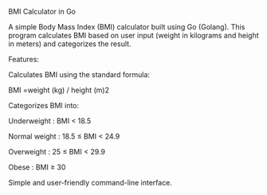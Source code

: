 BMI Calculator in Go

A simple Body Mass Index (BMI) calculator built using Go (Golang). This program calculates BMI based on user input (weight in kilograms and height in meters) and categorizes the result.

Features:

Calculates BMI using the standard formula:

BMI  =weight (kg) / height (m)2


Categorizes BMI into:

Underweight : BMI < 18.5

Normal weight : 18.5 ≤ BMI < 24.9

Overweight : 25 ≤ BMI < 29.9

Obese : BMI ≥ 30 

Simple and user-friendly command-line interface.
